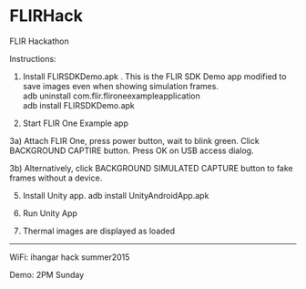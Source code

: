 # FLIRHack
FLIR Hackathon

Instructions:  
  
1) Install FLIRSDKDemo.apk . This is the FLIR SDK Demo app modified to save images even when showing simulation frames.  
adb uninstall com.flir.flironeexampleapplication  
adb install FLIRSDKDemo.apk    
  
2) Start FLIR One Example app  
  
3a) Attach FLIR One, press power button, wait to blink green. Click BACKGROUND CAPTIRE button. Press OK on USB access dialog.

3b) Alternatively, click BACKGROUND SIMULATED CAPTURE button to fake frames without a device.
  
5) Install Unity app.
adb install UnityAndroidApp.apk    
  
6) Run Unity App  
  
7) Thermal images are displayed as loaded
  
****
  
WiFi:
ihangar hack
summer2015

Demo: 2PM Sunday
